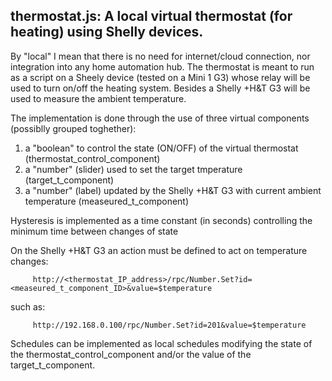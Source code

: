 ## thermostat.js: A local virtual thermostat (for heating) using Shelly devices.

By "local" I mean that there is no need for internet/cloud connection, nor integration into any home automation hub.
The thermostat is meant to run as a script on a Sheely device (tested on a Mini 1 G3) whose relay
will be used to turn on/off the heating system.
Besides a Shelly +H&T G3 will be used to measure the ambient temperature.

The implementation is done through the use of three virtual components (possiblly grouped toghether):

1.    a "boolean" to control the state (ON/OFF) of the virtual thermostat (thermostat_control_component)
2.    a "number" (slider) used to set the target tmperature (target_t_component)
3.    a "number" (label) updated by the Shelly +H&T G3 with current ambient temperature (measeured_t_component)

Hysteresis is implemented as a time constant (in seconds) controlling the minimum time between changes of state

On the Shelly +H&T G3 an action must be defined to act on temperature changes:

`     http://<thermostat_IP_address>/rpc/Number.Set?id=<measeured_t_component_ID>&value=$temperature`

such as:

`     http://192.168.0.100/rpc/Number.Set?id=201&value=$temperature`

Schedules can be implemented as local schedules modifying the state of the thermostat_control_component and/or
the value of the target_t_component.
